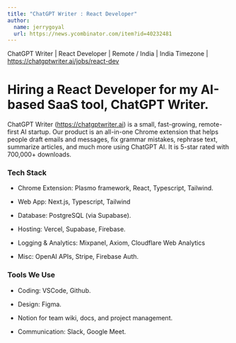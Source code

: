 ```yaml
---
title: "ChatGPT Writer : React Developer"
author:
  name: jerrygoyal
  url: https://news.ycombinator.com/item?id=40232481
---
```

ChatGPT Writer | React Developer | Remote &#x2F; India | India Timezone | <a href="https:&#x2F;&#x2F;chatgptwriter.ai&#x2F;jobs&#x2F;react-dev" rel="nofollow">https:&#x2F;&#x2F;chatgptwriter.ai&#x2F;jobs&#x2F;react-dev</a>

# Hiring a React Developer for my AI-based SaaS tool, ChatGPT Writer.

ChatGPT Writer (<a href="https:&#x2F;&#x2F;chatgptwriter.ai" rel="nofollow">https:&#x2F;&#x2F;chatgptwriter.ai</a>) is a small, fast-growing, remote-first AI startup. Our product is an all-in-one Chrome extension that helps people draft emails and messages, fix grammar mistakes, rephrase text, summarize articles, and much more using ChatGPT AI. It is 5-star rated with 700,000+ downloads.

### Tech Stack

- Chrome Extension: Plasmo framework, React, Typescript, Tailwind.

- Web App: Next.js, Typescript, Tailwind

- Database: PostgreSQL (via Supabase).

- Hosting: Vercel, Supabase, Firebase.

- Logging &amp; Analytics: Mixpanel, Axiom, Cloudflare Web Analytics

- Misc: OpenAI APIs, Stripe, Firebase Auth.

### Tools We Use

- Coding: VSCode, Github.

- Design: Figma.

- Notion for team wiki, docs, and project management.

- Communication: Slack, Google Meet.
